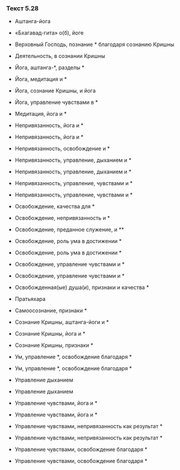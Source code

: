 ### Текст 5.28

- Аштанга-йога

- «Бхагавад-гита» о(б), йоге

- Верховный Господь, познание * благодаря сознанию Кришны

- Деятельность, в сознании Кришны

- Йога, аштанга-*, разделы *

- Йога, медитация и *

- Йога, сознание Кришны, и йога

- Йога, управление чувствами в *

- Медитация, йога и *

- Непривязанность, йога и *

- Непривязанность, йога и *

- Непривязанность, освобождение и *

- Непривязанность, управление, дыханием и *

- Непривязанность, управление, дыханием и *

- Непривязанность, управление, чувствами и *

- Непривязанность, управление, чувствами и *

- Освобождение, качества для *

- Освобождение, непривязанность и *

- Освобождение, преданное служение, и **

- Освобождение, роль ума в достижении *

- Освобождение, роль ума в достижении *

- Освобождение, управление чувствами и *

- Освобождение, управление чувствами и *

- Освобожденная(ые) душа(и), признаки и качества *

- Пратьяхара

- Самоосознание, признаки *

- Сознание Кришны, аштанга-йоги и *

- Сознание Кришны, йога и *

- Сознание Кришны, признаки *

- Ум, управление *, освобождение благодаря *

- Ум, управление *, освобождение благодаря *

- Управление дыханием

- Управление дыханием

- Управление чувствами, йога и *

- Управление чувствами, йога и *

- Управление чувствами, непривязанность как результат *

- Управление чувствами, непривязанность как результат *

- Управление чувствами, освобождение благодаря *

- Управление чувствами, освобождение благодаря *
	
